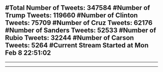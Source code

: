 #Total Number of Tweets: 347584 
#Number of Trump Tweets: 119660
#Number of Clinton Tweets: 75709
#Number of Cruz Tweets: 62176
#Number of Sanders Tweets: 52533
#Number of Rubio Tweets: 32244
#Number of Carson Tweets: 5264
#Current Stream Started at Mon Feb  8 22:51:02
---
---
---
